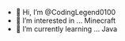- 👋 Hi, I’m @CodingLegend0100
- 👀 I’m interested in ... Minecraft
- 🌱 I’m currently learning ... Java

<!---
CodingLegend0100/CodingLegend0100 is a ✨ special ✨ repository because its `README.md` (this file) appears on your GitHub profile.
You can click the Preview link to take a look at your changes.
--->
